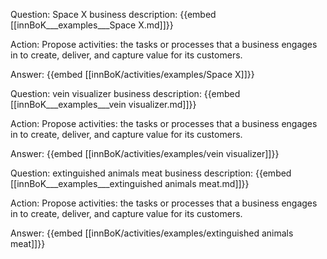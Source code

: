 Question: Space X business description:
{{embed [[innBoK___examples___Space X.md]]}}

Action: Propose activities: the tasks or processes that a business engages in to create, deliver, and capture value for its customers.

Answer:
{{embed [[innBoK/activities/examples/Space X]]}}

Question: vein visualizer business description:
{{embed [[innBoK___examples___vein visualizer.md]]}}

Action: Propose activities: the tasks or processes that a business engages in to create, deliver, and capture value for its customers.

Answer:
{{embed [[innBoK/activities/examples/vein visualizer]]}}

Question: extinguished animals meat business description:
{{embed [[innBoK___examples___extinguished animals meat.md]]}}

Action: Propose activities: the tasks or processes that a business engages in to create, deliver, and capture value for its customers.

Answer:
{{embed [[innBoK/activities/examples/extinguished animals meat]]}}



